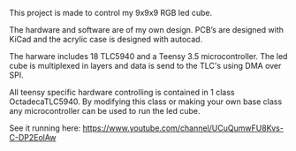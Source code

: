 This project is made to control my 9x9x9 RGB led cube.

The hardware and software are of my own design. PCB’s are designed with KiCad and the acrylic case is designed with autocad.

The harware includes 18 TLC5940 and a Teensy 3.5 microcontroller. The led cube is multiplexed in layers and data is send to the TLC's using DMA over SPI.

All teensy specific hardware controlling is contained in 1 class OctadecaTLC5940. By modifying this class or making your own base class any microcontroller can be used to run the led cube.

See it running here: https://www.youtube.com/channel/UCuQumwFU8Kvs-C-DP2EolAw

